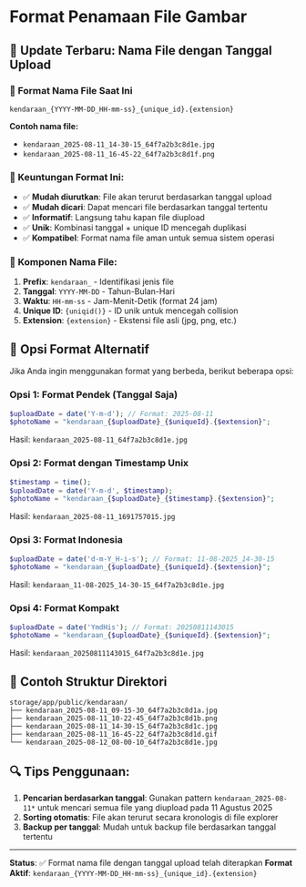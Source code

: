 # Format Penamaan File Gambar

## 🔄 Update Terbaru: Nama File dengan Tanggal Upload

### 📅 Format Nama File Saat Ini

```
kendaraan_{YYYY-MM-DD_HH-mm-ss}_{unique_id}.{extension}
```

**Contoh nama file:**

-   `kendaraan_2025-08-11_14-30-15_64f7a2b3c8d1e.jpg`
-   `kendaraan_2025-08-11_16-45-22_64f7a2b3c8d1f.png`

### 🎯 Keuntungan Format Ini:

-   ✅ **Mudah diurutkan**: File akan terurut berdasarkan tanggal upload
-   ✅ **Mudah dicari**: Dapat mencari file berdasarkan tanggal tertentu
-   ✅ **Informatif**: Langsung tahu kapan file diupload
-   ✅ **Unik**: Kombinasi tanggal + unique ID mencegah duplikasi
-   ✅ **Kompatibel**: Format nama file aman untuk semua sistem operasi

### 📝 Komponen Nama File:

1. **Prefix**: `kendaraan_` - Identifikasi jenis file
2. **Tanggal**: `YYYY-MM-DD` - Tahun-Bulan-Hari
3. **Waktu**: `HH-mm-ss` - Jam-Menit-Detik (format 24 jam)
4. **Unique ID**: `{uniqid()}` - ID unik untuk mencegah collision
5. **Extension**: `{extension}` - Ekstensi file asli (jpg, png, etc.)

## 🔧 Opsi Format Alternatif

Jika Anda ingin menggunakan format yang berbeda, berikut beberapa opsi:

### Opsi 1: Format Pendek (Tanggal Saja)

```php
$uploadDate = date('Y-m-d'); // Format: 2025-08-11
$photoName = "kendaraan_{$uploadDate}_{$uniqueId}.{$extension}";
```

Hasil: `kendaraan_2025-08-11_64f7a2b3c8d1e.jpg`

### Opsi 2: Format dengan Timestamp Unix

```php
$timestamp = time();
$uploadDate = date('Y-m-d', $timestamp);
$photoName = "kendaraan_{$uploadDate}_{$timestamp}.{$extension}";
```

Hasil: `kendaraan_2025-08-11_1691757015.jpg`

### Opsi 3: Format Indonesia

```php
$uploadDate = date('d-m-Y_H-i-s'); // Format: 11-08-2025_14-30-15
$photoName = "kendaraan_{$uploadDate}_{$uniqueId}.{$extension}";
```

Hasil: `kendaraan_11-08-2025_14-30-15_64f7a2b3c8d1e.jpg`

### Opsi 4: Format Kompakt

```php
$uploadDate = date('YmdHis'); // Format: 20250811143015
$photoName = "kendaraan_{$uploadDate}_{$uniqueId}.{$extension}";
```

Hasil: `kendaraan_20250811143015_64f7a2b3c8d1e.jpg`

## 📂 Contoh Struktur Direktori

```
storage/app/public/kendaraan/
├── kendaraan_2025-08-11_09-15-30_64f7a2b3c8d1a.jpg
├── kendaraan_2025-08-11_10-22-45_64f7a2b3c8d1b.png
├── kendaraan_2025-08-11_14-30-15_64f7a2b3c8d1c.jpg
├── kendaraan_2025-08-11_16-45-22_64f7a2b3c8d1d.gif
└── kendaraan_2025-08-12_08-00-10_64f7a2b3c8d1e.jpg
```

## 🔍 Tips Penggunaan:

1. **Pencarian berdasarkan tanggal**: Gunakan pattern `kendaraan_2025-08-11*` untuk mencari semua file yang diupload pada 11 Agustus 2025
2. **Sorting otomatis**: File akan terurut secara kronologis di file explorer
3. **Backup per tanggal**: Mudah untuk backup file berdasarkan tanggal tertentu

---

**Status**: ✅ Format nama file dengan tanggal upload telah diterapkan
**Format Aktif**: `kendaraan_{YYYY-MM-DD_HH-mm-ss}_{unique_id}.{extension}`
